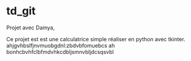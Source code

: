# td_git
Projet avec Damya,

Ce projet est est une calculatrice simple réaliser en python avec tkinter.
ahjgvhbslfjnvmuobgdnl:zbdvbfomuebcs
ah bonhcbvhfclbfmdvhkcdbljsmnvbljdcsqsvbl

